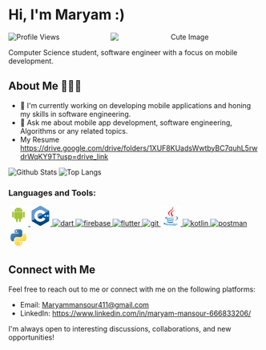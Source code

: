 
# Hi, I'm Maryam :)

<div align="center">
  <img src="https://user-images.githubusercontent.com/5713670/87202985-820dcb80-c2b6-11ea-9f56-7ec461c497c3.gif" align="right" alt="Cute Image" width="300"/>
</div>


![Profile Views](https://komarev.com/ghpvc/?username=MaryamMansour)

 Computer Science student, software engineer with a focus on mobile development.

## About Me 🙋🏻‍♀️

- 🔭 I'm currently working on developing mobile applications and honing my skills in software engineering.
- 💬 Ask me about mobile app development, software engineering, Algorithms or any related topics.
- My Resume https://drive.google.com/drive/folders/1XUF8KUadsWwtbyBC7quhL5rwdrWqKY9T?usp=drive_link



![Github Stats](https://github-readme-stats.vercel.app/api?username=MaryamMansour&show_icons=true&theme=buefy)  ![Top Langs](https://github-readme-stats.vercel.app/api/top-langs/?username=MaryamMansour&layout=compact&theme=buefy)


<h3 align="left">Languages and Tools:</h3>
<p align="left"> <a href="https://developer.android.com" target="_blank" rel="noreferrer"> <img src="https://raw.githubusercontent.com/devicons/devicon/master/icons/android/android-original-wordmark.svg" alt="android" width="40" height="40"/> </a> <a href="https://www.w3schools.com/cpp/" target="_blank" rel="noreferrer"> <img src="https://raw.githubusercontent.com/devicons/devicon/master/icons/cplusplus/cplusplus-original.svg" alt="cplusplus" width="40" height="40"/> </a> <a href="https://dart.dev" target="_blank" rel="noreferrer"> <img src="https://www.vectorlogo.zone/logos/dartlang/dartlang-icon.svg" alt="dart" width="40" height="40"/> </a> <a href="https://firebase.google.com/" target="_blank" rel="noreferrer"> <img src="https://www.vectorlogo.zone/logos/firebase/firebase-icon.svg" alt="firebase" width="40" height="40"/> </a> <a href="https://flutter.dev" target="_blank" rel="noreferrer"> <img src="https://www.vectorlogo.zone/logos/flutterio/flutterio-icon.svg" alt="flutter" width="40" height="40"/> </a> <a href="https://git-scm.com/" target="_blank" rel="noreferrer"> <img src="https://www.vectorlogo.zone/logos/git-scm/git-scm-icon.svg" alt="git" width="40" height="40"/> </a> <a href="https://www.java.com" target="_blank" rel="noreferrer"> <img src="https://raw.githubusercontent.com/devicons/devicon/master/icons/java/java-original.svg" alt="java" width="40" height="40"/> </a> <a href="https://kotlinlang.org" target="_blank" rel="noreferrer"> <img src="https://www.vectorlogo.zone/logos/kotlinlang/kotlinlang-icon.svg" alt="kotlin" width="40" height="40"/> </a> <a href="https://postman.com" target="_blank" rel="noreferrer"> <img src="https://www.vectorlogo.zone/logos/getpostman/getpostman-icon.svg" alt="postman" width="40" height="40"/> </a> <a href="https://www.python.org" target="_blank" rel="noreferrer"> <img src="https://raw.githubusercontent.com/devicons/devicon/master/icons/python/python-original.svg" alt="python" width="40" height="40"/> </a> </p>




## Connect with Me 

Feel free to reach out to me or connect with me on the following platforms:

- Email: Maryammansour411@gmail.com
- LinkedIn: https://www.linkedin.com/in/maryam-mansour-666833206/

I'm always open to interesting discussions, collaborations, and new opportunities!


